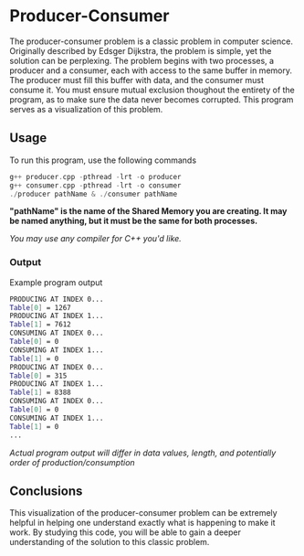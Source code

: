 # Producer-Consumer
The producer-consumer problem is a classic problem in computer science. Originally described by Edsger Dijkstra, the problem is simple, yet the solution can
be perplexing. The problem begins with two processes, a producer and a consumer, each with access to the same buffer in memory. The producer must fill this buffer with 
data, and the consumer must consume it. You must ensure mutual exclusion thoughout the entirety of the program, as to make sure the data never becomes
corrupted. This program serves as a visualization of this problem. 

## Usage
To run this program, use the following commands
```cpp
g++ producer.cpp -pthread -lrt -o producer
g++ consumer.cpp -pthread -lrt -o consumer
./producer pathName & ./consumer pathName
```
__"pathName" is the name of the Shared Memory you are creating. It may be named anything, but it must be the same for both processes.__   

_You may use any compiler for C++ you'd like._

### Output
Example program output
```bash
PRODUCING AT INDEX 0...
Table[0] = 1267
PRODUCING AT INDEX 1...
Table[1] = 7612
CONSUMING AT INDEX 0...
Table[0] = 0
CONSUMING AT INDEX 1...
Table[1] = 0
PRODUCING AT INDEX 0...
Table[0] = 315
PRODUCING AT INDEX 1...
Table[1] = 8388
CONSUMING AT INDEX 0...
Table[0] = 0
CONSUMING AT INDEX 1...
Table[1] = 0
...
```
_Actual program output will differ in data values, length, and potentially order of production/consumption_

## Conclusions
This visualization of the producer-consumer problem can be extremely helpful in helping one understand exactly what is happening to make it work. By studying
this code, you will be able to gain a deeper understanding of the solution to this classic problem. 
